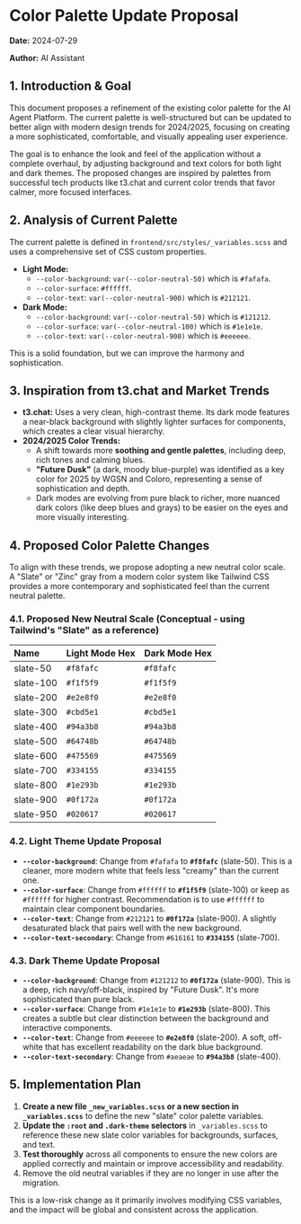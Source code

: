 # Color Palette Update Proposal

**Date:** 2024-07-29

**Author:** AI Assistant

## 1. Introduction & Goal

This document proposes a refinement of the existing color palette for the AI Agent Platform. The current palette is well-structured but can be updated to better align with modern design trends for 2024/2025, focusing on creating a more sophisticated, comfortable, and visually appealing user experience.

The goal is to enhance the look and feel of the application without a complete overhaul, by adjusting background and text colors for both light and dark themes. The proposed changes are inspired by palettes from successful tech products like t3.chat and current color trends that favor calmer, more focused interfaces.

## 2. Analysis of Current Palette

The current palette is defined in `frontend/src/styles/_variables.scss` and uses a comprehensive set of CSS custom properties.

-   **Light Mode:**
    -   `--color-background`: `var(--color-neutral-50)` which is `#fafafa`.
    -   `--color-surface`: `#ffffff`.
    -   `--color-text`: `var(--color-neutral-900)` which is `#212121`.
-   **Dark Mode:**
    -   `--color-background`: `var(--color-neutral-50)` which is `#121212`.
    -   `--color-surface`: `var(--color-neutral-100)` which is `#1e1e1e`.
    -   `--color-text`: `var(--color-neutral-900)` which is `#eeeeee`.

This is a solid foundation, but we can improve the harmony and sophistication.

## 3. Inspiration from t3.chat and Market Trends

-   **t3.chat:** Uses a very clean, high-contrast theme. Its dark mode features a near-black background with slightly lighter surfaces for components, which creates a clear visual hierarchy.
-   **2024/2025 Color Trends:**
    -   A shift towards more **soothing and gentle palettes**, including deep, rich tones and calming blues.
    -   **"Future Dusk"** (a dark, moody blue-purple) was identified as a key color for 2025 by WGSN and Coloro, representing a sense of sophistication and depth.
    -   Dark modes are evolving from pure black to richer, more nuanced dark colors (like deep blues and grays) to be easier on the eyes and more visually interesting.

## 4. Proposed Color Palette Changes

To align with these trends, we propose adopting a new neutral color scale. A "Slate" or "Zinc" gray from a modern color system like Tailwind CSS provides a more contemporary and sophisticated feel than the current neutral palette.

### 4.1. Proposed New Neutral Scale (Conceptual - using Tailwind's "Slate" as a reference)

| Name      | Light Mode Hex | Dark Mode Hex |
| :-------- | :------------- | :------------ |
| slate-50  | `#f8fafc`      | `#f8fafc`     |
| slate-100 | `#f1f5f9`      | `#f1f5f9`     |
| slate-200 | `#e2e8f0`      | `#e2e8f0`     |
| slate-300 | `#cbd5e1`      | `#cbd5e1`     |
| slate-400 | `#94a3b8`      | `#94a3b8`     |
| slate-500 | `#64748b`      | `#64748b`     |
| slate-600 | `#475569`      | `#475569`     |
| slate-700 | `#334155`      | `#334155`     |
| slate-800 | `#1e293b`      | `#1e293b`     |
| slate-900 | `#0f172a`      | `#0f172a`     |
| slate-950 | `#020617`      | `#020617`     |

### 4.2. Light Theme Update Proposal

-   **`--color-background`**: Change from `#fafafa` to **`#f8fafc`** (slate-50). This is a cleaner, more modern white that feels less "creamy" than the current one.
-   **`--color-surface`**: Change from `#ffffff` to **`#f1f5f9`** (slate-100) or keep as `#ffffff` for higher contrast. Recommendation is to use `#ffffff` to maintain clear component boundaries.
-   **`--color-text`**: Change from `#212121` to **`#0f172a`** (slate-900). A slightly desaturated black that pairs well with the new background.
-   **`--color-text-secondary`**: Change from `#616161` to **`#334155`** (slate-700).

### 4.3. Dark Theme Update Proposal

-   **`--color-background`**: Change from `#121212` to **`#0f172a`** (slate-900). This is a deep, rich navy/off-black, inspired by "Future Dusk". It's more sophisticated than pure black.
-   **`--color-surface`**: Change from `#1e1e1e` to **`#1e293b`** (slate-800). This creates a subtle but clear distinction between the background and interactive components.
-   **`--color-text`**: Change from `#eeeeee` to **`#e2e8f0`** (slate-200). A soft, off-white that has excellent readability on the dark blue background.
-   **`--color-text-secondary`**: Change from `#aeaeae` to **`#94a3b8`** (slate-400).

## 5. Implementation Plan

1.  **Create a new file `_new_variables.scss` or a new section in `_variables.scss`** to define the new "slate" color palette variables.
2.  **Update the `:root` and `.dark-theme` selectors** in `_variables.scss` to reference these new slate color variables for backgrounds, surfaces, and text.
3.  **Test thoroughly** across all components to ensure the new colors are applied correctly and maintain or improve accessibility and readability.
4.  Remove the old neutral variables if they are no longer in use after the migration.

This is a low-risk change as it primarily involves modifying CSS variables, and the impact will be global and consistent across the application. 